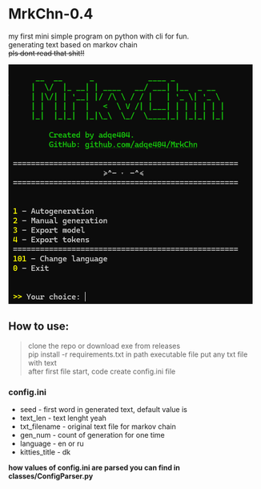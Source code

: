 # MrkChn-0.4
my first mini simple program on python with cli for fun.  
generating text based on markov chain  
~~pls dont read that shit!!~~  

![image](material/image1.png)

## How to use:
> clone the repo or download exe from releases  
> pip install -r requirements.txt
> in path executable file put any txt file with text  
> after first file start, code create config.ini file  
### config.ini
* seed - first word in generated text, default value is <START>
* text_len - text lenght yeah
* txt_filename - original text file for markov chain
* gen_num - count of generation for one time
* language - en or ru
* kitties_title - dk

**how values of config.ini are parsed you can find in classes/ConfigParser.py**
